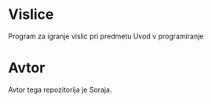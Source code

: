 # Vislice
Program za igranje vislic pri predmetu Uvod v programiranje

# Avtor
Avtor tega repozitorija je Soraja.